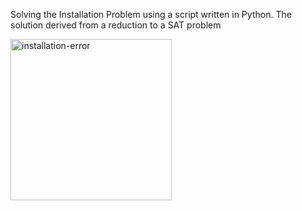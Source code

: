 Solving the Installation Problem using a script written in Python.
The solution derived from a reduction to a SAT problem




<img width="258" alt="installation-error" src="https://user-images.githubusercontent.com/84729141/233440783-8679faca-c852-4789-adc2-5b308963fc03.png">
